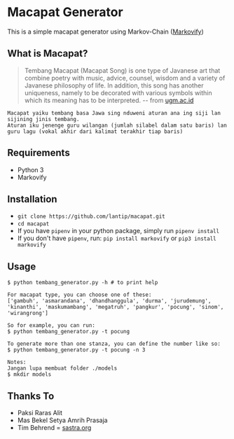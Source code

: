 Macapat Generator
===
This is a simple macapat generator using Markov-Chain ([Markovify](https://github.com/jsvine/markovify))

What is Macapat?
---
>Tembang Macapat (Macapat Song) is one type of Javanese art that combine poetry with music, advice, counsel, wisdom and a variety of Javanese philosophy of life. In addition, this song has another uniqueness, namely to be decorated with various symbols within which its meaning has to be interpreted. 
> -- from [ugm.ac.id](https://ugm.ac.id/en/news/6909-achieve.doctoral.degree.after.study.on.%E2%80%9Ctembang.macapat%E2%80%9D)

    Macapat yaiku tembang basa Jawa sing nduweni aturan ana ing siji lan sijining jinis tembang. 
    Aturan iku jenenge guru wilangan (jumlah silabel dalam satu baris) lan 
    guru lagu (vokal akhir dari kalimat terakhir tiap baris)

Requirements
---
- Python 3
- Markovify

Installation
---
- `git clone https://github.com/lantip/macapat.git`
- `cd macapat`
- If you have `pipenv` in your python package, simply run `pipenv install`
- If you don't have `pipenv`, run:
    `pip install markovify` or `pip3 install markovify`

Usage
---
    $ python tembang_generator.py -h # to print help
    
    For macapat type, you can choose one of these:
    ['gambuh', 'asmarandana', 'dhandhanggula', 'durma', 'jurudemung', 'kinanthi', 'maskumambang', 'megatruh', 'pangkur', 'pocung', 'sinom', 'wirangrong']

    So for example, you can run:
    $ python tembang_generator.py -t pocung

    To generate more than one stanza, you can define the number like so:
    $ python tembang_generator.py -t pocung -n 3

    Notes:
    Jangan lupa membuat folder ./models
    $ mkdir models

Thanks To
---
- Paksi Raras Alit
- Mas Bekel Setya Amrih Prasaja
- Tim Behrend
= [sastra.org](https://www.sastra.org)